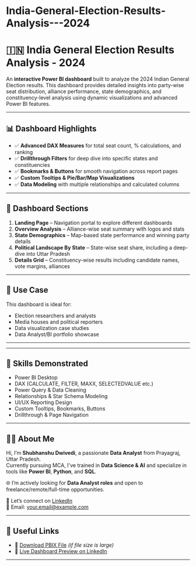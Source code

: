 # India-General-Election-Results-Analysis---2024

# 🇮🇳 India General Election Results Analysis - 2024

An **interactive Power BI dashboard** built to analyze the 2024 Indian General Election results. This dashboard provides detailed insights into party-wise seat distribution, alliance performance, state demographics, and constituency-level analysis using dynamic visualizations and advanced Power BI features.

---

## 📊 Dashboard Highlights

- ✅ **Advanced DAX Measures** for total seat count, % calculations, and ranking
- ✅ **Drillthrough Filters** for deep dive into specific states and constituencies
- ✅ **Bookmarks & Buttons** for smooth navigation across report pages
- ✅ **Custom Tooltips & Pie/Bar/Map Visualizations**
- ✅ **Data Modeling** with multiple relationships and calculated columns

---

## 🧩 Dashboard Sections

1. **Landing Page** – Navigation portal to explore different dashboards  
2. **Overview Analysis** – Alliance-wise seat summary with logos and stats  
3. **State Demographics** – Map-based state performance and winning party details  
4. **Political Landscape By State** – State-wise seat share, including a deep-dive into Uttar Pradesh  
5. **Details Grid** – Constituency-wise results including candidate names, vote margins, alliances

---

## 📍 Use Case

This dashboard is ideal for:
- Election researchers and analysts
- Media houses and political reporters
- Data visualization case studies
- Data Analyst/BI portfolio showcase

---


---

## 🧠 Skills Demonstrated

- Power BI Desktop  
- DAX (CALCULATE, FILTER, MAXX, SELECTEDVALUE etc.)  
- Power Query & Data Cleaning  
- Relationships & Star Schema Modeling  
- UI/UX Reporting Design  
- Custom Tooltips, Bookmarks, Buttons  
- Drillthrough & Page Navigation

---

## 🧑‍💼 About Me

Hi, I’m **Shubhanshu Dwivedi**, a passionate **Data Analyst** from Prayagraj, Uttar Pradesh.  
Currently pursuing MCA, I've trained in **Data Science & AI** and specialize in tools like **Power BI**, **Python**, and **SQL**.

🌐 I’m actively looking for **Data Analyst roles** and open to freelance/remote/full-time opportunities.

📌 Let’s connect on [LinkedIn](https://www.linkedin.com/in/prabhuji-dwivedi-shubhanshu-08a563259)  
📧 Email: your.email@example.com

---

## 🔗 Useful Links

- 📂 [Download PBIX File](India&20election&20analysis.pbix) *(if file size is large)*
- 🔗 [Live Dashboard Preview on LinkedIn](https://www.linkedin.com/posts/prabhuji-dwivedi-shubhanshu-08a563259_powerbi-dataanalytics-dashboarddesign-activity-7341485599591231490--XDF?utm_source=share&utm_medium=member_desktop&rcm=ACoAAD-exqoBbO9IzAMO3CwxqerQ1uZB8Sk_k04)

---



